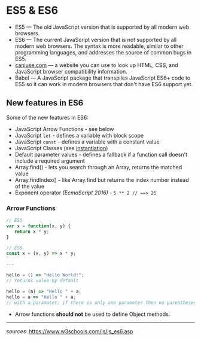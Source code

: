 # ES5 & ES6

* ES5 — The old JavaScript version that is supported by all modern web browsers.
* ES6 — The current JavaScript version that is not supported by all modern web browsers. The syntax is more readable, similar to other programming languages, and addresses the source of common bugs in ES5. 
* [caniuse.com](https://caniuse.com/) — a website you can use to look up HTML, CSS, and JavaScript browser compatibility information.
* Babel — A JavaScript package that transpiles JavaScript ES6+ code to ES5 so it can work in modern browsers that don't have ES6 support yet.


## New features in ES6

Some of the new features in ES6:

* JavaScript Arrow Functions - see below
* JavaScript `let` - defines a variable with block scope
* JavaScript `const` - defines a variable with a constant value
* JavaScript Classes (see [instantiation](instantiation.md))
* Default parameter values - defines a fallback if a function call doesn't include a required argument
* Array.find() - lets you search through an Array, returns the matched value 
* Array.findIndex() - like Array.find but returns the index number instead of the value
* Exponent operator _(EcmaScript 2016)_ - `5 ** 2 // ==> 25`

### Arrow Functions
```javascript
// ES5
var x = function(x, y) {
   return x * y;
}

// ES6
const x = (x, y) => x * y;

---

hello = () => "Hello World!";
// returns value by default

hello = (a) => "Hello " + a;
hello = a => "Hello " + a;
// with a paramater; if there is only one parameter then no parentheses are needed
```
* Arrow functions __should not__ be used to define Object methods.

---
_sources:_ https://www.w3schools.com/js/js_es6.asp